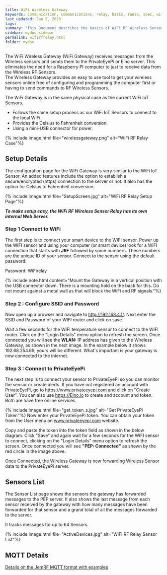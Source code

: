 ```yaml
---
title: WiFi Wireless Gateway
keywords: communication, communications, relay, basic, radio, spec, wifi, sensor
last_updated: Jan 5, 2023
tags:
summary: "This Document describes the basics of WiFi RF Wireless Sensor Relay,or WiFi Wireless Gateway"
sidebar: mydoc_sidebar
permalink: wifirfrelay.html
folder: mydoc
---
```


The WiFi Wireless Gateway (WiFi Gateway) receives messages from the Wireless sensors and sends them to the PrivateEyePi or Elno server. This eliminates the need for a Raspberry PI computer to just to receive data from the Wireless RF Sensors.  <br />
The Wireless Gateway provides an easy to use tool to get your wireless sensors online free of configuring and programming the computer first or having to send commands to RF Wireless Sensors.<br />

The WiFi Gateway is in the same physical case as the current WiFi IoT Sensors.
 * Follows the same setup process as our WiFi IoT Sensors to connect to the local WiFi.
 * Provides the Celsius to Fahrenheit conversion.
 * Using a mini-USB connector for power.


{% include image.html file="wirelessgateway.png" alt="WiFi RF Relay Case"%}


## Setup Details
The configuration page for the WiFi Gateway is very similar to the WiFi IoT Sensor. An added features include the option to establish a secure/encrypted (https) connection to the server or not.  It also has the option for Celsius to Fahrenheit conversion.

{% include image.html file="SetupScreen.jpg" alt="WiFi RF Relay Setup Page"%}


***To make setup easy, the WiFi RF Wireless Sensor Relay has its own internal Web Server.***

### Step 1 Connect to WiFi

The first step is to connect your smart device to the WIFI sensor. Power up the WIFI sensor and using your computer (or smart device) look for a WIFI connection that starts with **JRF** followed by some numbers. These numbers are the unique ID of your sensor. Connect to the sensor using the default password:

Password: WiFirelay

{% include note.html content="Mount the Gateway in a vertical position with the USB connector down. There is a mounting hold on the back for this. Do not mount against a metal wall as that will block the WiFi and RF signals."%}

### Step 2 : Configure SSID and Password
Now open up a browser  and navigate to http://192.168.4.1/. Next enter the SSID and Password of your WIFI router and click on save.

Wait a few seconds for the WIFI temperature sensor to connect to the WIFI router. Click on the "Login Details" menu option to refresh the screen. Once connected you will see the **WLAN:** IP address has given to the Wireless Gateway, as shown in the next image. In the example below it shows 192.68.254.69, yours will be different. What's important is your gateway is now connected to the internet.

### Step 3 : Connect to PrivateEyePi
The next step is to connect your sensor to PrivateEyePi so you can monitor the sensor or create alerts. If you have not registered an account with PrivateEyePi, go to https://www.privateeyepi.com and click on "Create User". You can also use https://Elno.io to create and account and token. Both are have free online services.

{% include image.html file="get_token_s.jpg" alt="Get PrivateEyePi Token"%}
Now enter your PrivateEyePi token. You can obtain your token from the User menu on www.privateeyepi.com website.

Copy and paste the token into the token field as shown in the below diagram.
Click "Save" and again wait for a few seconds for the WIFI sensor to connect, clicking on the "Login Details" menu option to refresh the screen. Once connected you will see **"PEP: Connected"** as shown by the red circle in the image above.

Once Connected, the Wireless Gateway is now forwarding Wireless Sensor data to the PrivateEyePi server.

## Sensors List
The Sensor List page shows the sensors the gateway has forwarded messages to the PEP server. It also shows the last message from each sensor received by the gateway with how many messages have been forwarded for that sensor and a grand total of all the messages forwarded to the server.

It tracks messages for up to 64 Sensors.

{% include image.html file="ActiveDevices.jpg" alt="WiFi RF Relay Sensor List"%}

## MQTT Details
[Details on the JemRF MQTT format with examples](gatewaymqtt.html)

